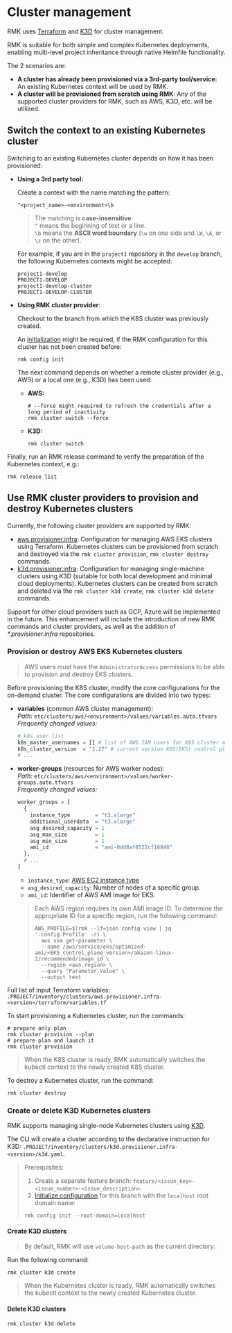 # Cluster management

RMK uses [Terraform](https://www.terraform.io/) and [K3D](https://k3d.io) for cluster management.

RMK is suitable for both simple and complex Kubernetes deployments, enabling multi-level project inheritance through native Helmfile functionality.

The 2 scenarios are:
- **A cluster has already been provisioned via a 3rd-party tool/service:** An existing Kubernetes context will be used by RMK.
- **A cluster will be provisioned from scratch using RMK**: Any of the supported cluster providers for RMK, such as AWS, K3D, etc. will be utilized.

## Switch the context to an existing Kubernetes cluster

Switching to an existing Kubernetes cluster depends on how it has been provisioned:

* **Using a 3rd party tool:**
  
  Create a context with the name matching the pattern:
  
  ```
  ^<project_name>-<environment>\b
  ```
  
  > The matching is **case-insensitive**. \
  > `^` means the beginning of text or a line. \
  > `\b` means the **ASCII word boundary** (`\w` on one side and `\W`, `\A`, or `\z` on the other).
  
  For example, if you are in the `project1` repository in the `develop` branch, the following Kubernetes contexts might be accepted:
  
  ```
  project1-develop
  PROJECT1-DEVELOP
  project1-develop-cluster
  PROJECT1-DEVELOP-CLUSTER
  ```

* **Using RMK cluster provider**:

  Checkout to the branch from which the K8S cluster was previously created. 

  An [initialization](../rmk-configuration-management.md#initialization-of-rmk-configuration) might be required,
  if the RMK configuration for this cluster has not been created before:
  ```shell
  rmk config init
  ```
   
  The next command depends on whether a remote cluster provider (e.g., AWS) or a local one (e.g., K3D) has been used:

  * **AWS:**

    ```shell
    # --force might required to refresh the credentials after a long period of inactivity
    rmk cluster switch --force
    ```
  
  * **K3D:**

    ```shell
    rmk cluster switch
    ```
  
Finally, run an RMK release command to verify the preparation of the Kubernetes context, e.g.:

```shell
rmk release list
```

## Use RMK cluster providers to provision and destroy Kubernetes clusters

Currently, the following cluster providers are supported by RMK:
- [aws.provisioner.infra](https://github.com/edenlabllc/aws.provisioner.infra): Configuration for managing AWS EKS
  clusters using Terraform. Kubernetes clusters can be provisioned from scratch and destroyed 
  via the `rmk cluster provision`, `rmk cluster destroy` commands.
- [k3d.provisioner.infra](https://github.com/edenlabllc/k3d.provisioner.infra): Configuration for managing
  single-machine clusters using K3D (suitable for both local development and minimal cloud deployments). 
  Kubernetes clusters can be created from scratch and deleted via the `rmk cluster k3d create`, `rmk cluster k3d delete` commands.

Support for other cloud providers such as GCP, Azure will be implemented in the future.
This enhancement will include the introduction of new RMK commands and cluster providers, as well as the addition of _*.provisioner.infra_ repositories.

### Provision or destroy AWS EKS Kubernetes clusters

> AWS users must have the `AdministratorAccess` permissions to be able to provision and destroy EKS clusters.

Before provisioning the K8S cluster, modify the core configurations for the on-demand cluster. 
The core configurations are divided into two types:

- **variables** (common AWS cluster management): \
  _Path:_ `etc/clusters/aws/<environment>/values/variables.auto.tfvars` \
  _Frequently changed values:_
  ```terraform
  # k8s user list
  k8s_master_usernames = [] # list of AWS IAM users for K8S cluster management
  k8s_cluster_version  = "1.27" # current version K8S(EKS) control plane
  # ...
  ```

- **worker-groups** (resources for AWS worker nodes): \
  _Path:_ `etc/clusters/aws/<environment>/values/worker-groups.auto.tfvars` \
  _Frequently changed values:_
  ```terraform
  worker_groups = [
    {
      instance_type        = "t3.xlarge"
      additional_userdata  = "t3.xlarge"
      asg_desired_capacity = 1
      asg_max_size         = 1
      asg_min_size         = 1
      ami_id               = "ami-0dd8af8522cf16846"
    },
    # ...
  ]
  ```

    - `instance_type`: [AWS EC2 instance type](https://aws.amazon.com/ec2/instance-types)
    - `asg_desired_capacity`: Number of nodes of a specific group.
    - `ami_id`: Identifier of AWS AMI image for EKS.

  > Each AWS region requires its own AMI image ID. To determine the appropriate ID for a specific region, run the following command:
  > ```shell
  > AWS_PROFILE=$(rmk --lf=json config view | jq '.config.Profile' -r) \
  >   aws ssm get-parameter \
  >   --name /aws/service/eks/optimized-ami/<EKS_control_plane_version>/amazon-linux-2/recommended/image_id \
  >   --region <aws_region> \
  >   --query "Parameter.Value" \
  >   --output text
  > ```

Full list of input Terraform variables: `.PROJECT/inventory/clusters/aws.provisioner.infra-<version>/terraform/variables.tf`

To start provisioning a Kubernetes cluster, run the commands:

```shell
# prepare only plan
rmk cluster provision --plan
# prepare plan and launch it
rmk cluster provision
```

> When the K8S cluster is ready, RMK automatically switches the kubectl context to the newly created K8S cluster.

To destroy a Kubernetes cluster, run the command:

```shell
rmk cluster destroy
```

### Create or delete K3D Kubernetes clusters

RMK supports managing single-node Kubernetes clusters using [K3D](https://k3d.io).

The CLI will create a cluster according to the declarative instruction for K3D: 
`.PROJECT/inventory/clusters/k3d.provisioner.infra-<version>/k3d.yaml`.

> Prerequisites:
> 1. Create a separate feature branch: `feature/<issue_key>-<issue_number>-<issue_description>`.
> 2. [Initialize configuration](../rmk-configuration-management.md#initialization-of-rmk-configuration) for this branch with the `localhost` root domain name:
> ```shell
> rmk config init --root-domain=localhost
> ```

#### Create K3D clusters

> By default, RMK will use `volume-host-path` as the current directory:

Run the following command:

```shell
rmk cluster k3d create
```

> When the Kubernetes cluster is ready, RMK automatically switches the kubectl context to the newly created Kubernetes cluster.

#### Delete K3D clusters

```shell
rmk cluster k3d delete
```
